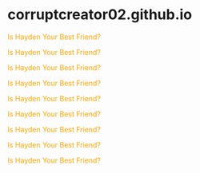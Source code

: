 # corruptcreator02.github.io

<p style="color: orange;">Is Hayden Your Best Friend?</p>
<p style="color: orange;">Is Hayden Your Best Friend?</p>
<p style="color: orange;">Is Hayden Your Best Friend?</p>
<p style="color: orange;">Is Hayden Your Best Friend?</p>
<p style="color: orange;">Is Hayden Your Best Friend?</p>
<p style="color: orange;">Is Hayden Your Best Friend?</p>
<p style="color: orange;">Is Hayden Your Best Friend?</p>
<p style="color: orange;">Is Hayden Your Best Friend?</p>
<p style="color: orange;">Is Hayden Your Best Friend?</p>


